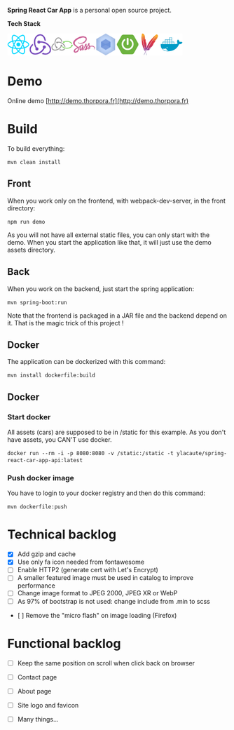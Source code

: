 
__Spring React Car App__ is a personal open source project.

 **Tech Stack**

<img src="/doc/img/tech/react.png" alt="React" title="React 16" width="50px"/><img src="/doc/img/tech/redux.png" alt="Redux" title="Redux 5" width="50px"/><img src="/doc/img/tech/redux-saga.png" alt="Redx-Saga" title="React-Saga 0.16" width="50px"/><img src="/doc/img/tech/sass.png" alt="SASS" title="SASS" width="50px"/><img src="/doc/img/tech/webpack.png" alt="Webpack" title="Webpack 4" width="50px"/><img src="/doc/img/tech/springboot.png" alt="Spring boot" title="Spring boot 2" width="50px"/><img src="/doc/img/tech/maven.png" alt="Maven" title="Maven" width="50px"/><img src="/doc/img/tech/docker.png" alt="Docker" title="Docker" width="50px"/>

# Demo

Online demo [http://demo.thorpora.fr](http://demo.thorpora.fr)


# Build

To build everything:
```shell
mvn clean install 
```

## Front
When you work only on the frontend, with webpack-dev-server, in the front directory:
```shell
npm run demo 
```
As you will not have all external static files, you can only start with the demo. 
When you start the application like that, it will just use the demo assets directory.

## Back
When you work on the backend, just start the spring application:
```shell
mvn spring-boot:run
```
Note that the frontend is packaged in a JAR file and the backend depend on it.
That is the magic trick of this project ! 

## Docker
The application can be dockerized with this command:
```shell
mvn install dockerfile:build
```

## Docker
### Start docker
All assets (cars) are supposed to be in /static for this example. As you don't have assets, you CAN'T use docker.
```shell
docker run --rm -i -p 8080:8080 -v /static:/static -t ylacaute/spring-react-car-app-api:latest
```
### Push docker image
You have to login to your docker registry and then do this command:
```shell
mvn dockerfile:push
```

# Technical backlog
- [x] Add gzip and cache
- [x] Use only fa icon needed from fontawesome
- [ ] Enable HTTP2 (generate cert with Let's Encrypt)
- [ ] A smaller featured image must be used in catalog to improve performance 
- [ ] Change image format to JPEG 2000, JPEG XR or WebP
- [ ] As 97% of bootstrap is not used: change include from .min to scss
- [ ] Remove the "micro flash" on image loading (Firefox)

# Functional backlog
- [ ] Keep the same position on scroll when click back on browser
- [ ] Contact page
- [ ] About page
- [ ] Site logo and favicon
- [ ] Many things...



